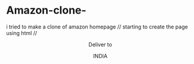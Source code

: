 # Amazon-clone-
i tried to make a clone of amazon homepage
// starting to create the page using html //

 <!DOCTYPE html>
<html lang="en">

<head>
    <meta charset="UTF-8">
    <meta name="viewport" content="width=device-width, initial-scale=1.0">
    <title>Amazon</title>
    <link rel="stylesheet" href="amazon.css">
    <link rel="stylesheet" href="https://cdnjs.cloudflare.com/ajax/libs/font-awesome/6.7.2/css/all.min.css">
</head>

<body>
    <header>
        <div class="navbar">
            <div class="navbarlogo border">
                <div class="logo"></div>
            </div>
             <div class="address border">
                <div class="delivery">
                    <p id="deliverto">Deliver to</p>
                    <div class="locationicon">
                        <i class="fa-solid fa-location-dot"></i>
                        <p id="india">INDIA</p>
                    </div>
                </div>
            </div>
            
